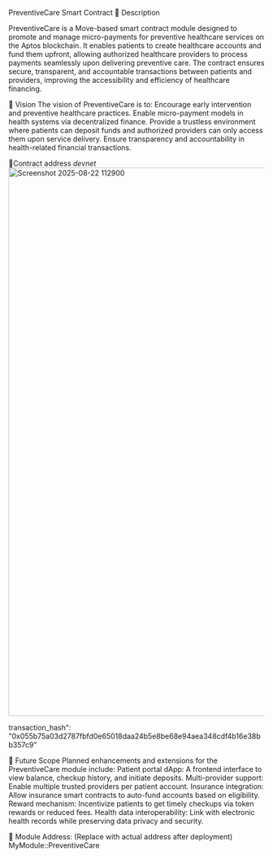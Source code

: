 PreventiveCare Smart Contract
📜 Description

PreventiveCare is a Move-based smart contract module designed to promote and manage micro-payments for preventive healthcare services on the Aptos blockchain. It enables patients to create healthcare accounts and fund them upfront, allowing authorized healthcare providers to process payments seamlessly upon delivering preventive care.
The contract ensures secure, transparent, and accountable transactions between patients and providers, improving the accessibility and efficiency of healthcare financing.

🎯 Vision
The vision of PreventiveCare is to:
Encourage early intervention and preventive healthcare practices.
Enable micro-payment models in health systems via decentralized finance.
Provide a trustless environment where patients can deposit funds and authorized providers can only access them upon service delivery.
Ensure transparency and accountability in health-related financial transactions.

📍Contract address *devnet*
<img width="1920" height="1080" alt="Screenshot 2025-08-22 112900" src="https://github.com/user-attachments/assets/5f89123b-f563-4900-9ed0-4ae92f233214" />

transaction_hash": "0x055b75a03d2787fbfd0e65018daa24b5e8be68e94aea348cdf4b16e38bb357c9"

🔮 Future Scope
Planned enhancements and extensions for the PreventiveCare module include:
Patient portal dApp: A frontend interface to view balance, checkup history, and initiate deposits.
Multi-provider support: Enable multiple trusted providers per patient account.
Insurance integration: Allow insurance smart contracts to auto-fund accounts based on eligibility.
Reward mechanism: Incentivize patients to get timely checkups via token rewards or reduced fees.
Health data interoperability: Link with electronic health records while preserving data privacy and security.


📌 Module Address: (Replace with actual address after deployment)
MyModule::PreventiveCare
